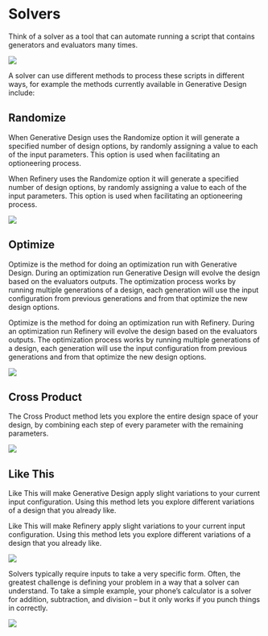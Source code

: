 # Solvers

Think of a solver as a tool that can automate running a script that contains generators and evaluators many times.

![](../../.gitbook/assets/solvers1.png)

A solver can use different methods to process these scripts in different ways, for example the methods currently available in Generative Design include:

## Randomize
When Generative Design uses the Randomize option it will generate a specified number of design options, by randomly assigning a value to each of the input parameters. This option is used when facilitating an optioneering process.

When Refinery uses the Randomize option it will generate a specified number of design options, by randomly assigning a value to each of the input parameters. This option is used when facilitating an optioneering process.

![](../../.gitbook/assets/solvers2.png)

## Optimize
Optimize is the method for doing an optimization run with Generative Design. During an optimization run Generative Design will evolve the design based on the evaluators outputs. The optimization process works by running multiple generations of a design, each generation will use the input configuration from previous generations and from that optimize the new design options.

Optimize is the method for doing an optimization run with Refinery. During an optimization run Refinery will evolve the design based on the evaluators outputs. The optimization process works by running multiple generations of a design, each generation will use the input configuration from previous generations and from that optimize the new design options.

![](../../.gitbook/assets/solvers3.png)

## Cross Product

The Cross Product method lets you explore the entire design space of your design, by combining each step of every parameter with the remaining parameters.

![](../../.gitbook/assets/solvers4.png)

## Like This
Like This will make Generative Design apply slight variations to your current input configuration. Using this method lets you explore different variations of a design that you already like.

Like This will make Refinery apply slight variations to your current input configuration. Using this method lets you explore different variations of a design that you already like.

![](../../.gitbook/assets/solvers5.png)

Solvers typically require inputs to take a very specific form. Often, the greatest challenge is defining your problem in a way that a solver can understand. To take a simple example, your phone’s calculator is a solver for addition, subtraction, and division – but it only works if you punch things in correctly.

![](../../.gitbook/assets/solvers6.png)

